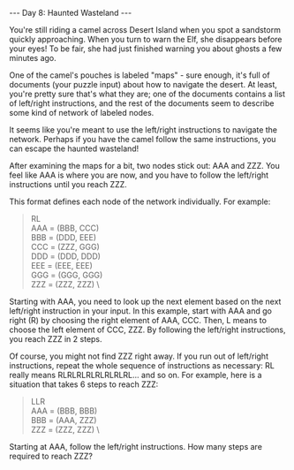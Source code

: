 --- Day 8: Haunted Wasteland ---

You're still riding a camel across Desert Island when you spot a sandstorm quickly approaching. When you turn to warn the Elf, she disappears before your eyes! To be fair, she had just finished warning you about ghosts a few minutes ago.

One of the camel's pouches is labeled "maps" - sure enough, it's full of documents (your puzzle input) about how to navigate the desert. At least, you're pretty sure that's what they are; one of the documents contains a list of left/right instructions, and the rest of the documents seem to describe some kind of network of labeled nodes.

It seems like you're meant to use the left/right instructions to navigate the network. Perhaps if you have the camel follow the same instructions, you can escape the haunted wasteland!

After examining the maps for a bit, two nodes stick out: AAA and ZZZ. You feel like AAA is where you are now, and you have to follow the left/right instructions until you reach ZZZ.

This format defines each node of the network individually. For example:

>RL \
>AAA = (BBB, CCC) \
>BBB = (DDD, EEE) \
>CCC = (ZZZ, GGG) \
>DDD = (DDD, DDD) \
>EEE = (EEE, EEE) \
>GGG = (GGG, GGG) \
>ZZZ = (ZZZ, ZZZ) \
> 
>
Starting with AAA, you need to look up the next element based on the next left/right instruction in your input. In this example, start with AAA and go right (R) by choosing the right element of AAA, CCC. Then, L means to choose the left element of CCC, ZZZ. By following the left/right instructions, you reach ZZZ in 2 steps.

Of course, you might not find ZZZ right away. If you run out of left/right instructions, repeat the whole sequence of instructions as necessary: RL really means RLRLRLRLRLRLRLRL... and so on. For example, here is a situation that takes 6 steps to reach ZZZ:

>LLR \
>AAA = (BBB, BBB) \
>BBB = (AAA, ZZZ) \
>ZZZ = (ZZZ, ZZZ) \ 

Starting at AAA, follow the left/right instructions. How many steps are required to reach ZZZ?

